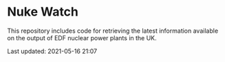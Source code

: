 # Nuke Watch

This repository includes code for retrieving the latest information available on the output of EDF nuclear power plants in the UK.

Last updated: 2021-05-16 21:07